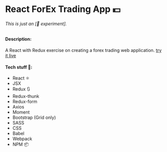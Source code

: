 # React ForEx Trading App 💵

###### This is just an \[🔬 experiment\].

#### Description:
 A React with Redux exercise on creating a forex trading web application.  [try it live](http://francescorizzi.info/experiments/react-forex-trading-app/)

#### Tech stuff 👾:
- React ⚛️
- JSX
- Redux 🔃
- Redux-thunk
- Redux-form
- Axios
- Moment
- Bootstrap (Grid only)
- SASS
- CSS
- Babel
- Webpack
- NPM 📦